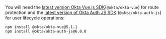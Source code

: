 You will need the [latest version Okta Vue.js SDK](https://github.com/okta/okta-vue/releases)(`@okta/okta-vue`) for route protection and the [latest version of Okta Auth JS SDK](https://github.com/okta/okta-auth-js/releases) (`@okta/okta-auth-js`) for user lifecycle operations:

```shell
npm install @okta/okta-vue@5.1.1
npm install @okta/okta-auth-js@6.0.0
```